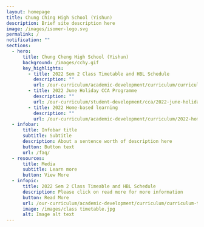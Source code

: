 ```yaml
---
layout: homepage
title: Chung Ching High School (Yishun)
description: Brief site description here
image: /images/isomer-logo.svg
permalink: /
notification: ""
sections:
  - hero:
      title: Chung Cheng High School (Yishun)
      background: /images/cchy.gif
      key_highlights:
        - title: 2022 Sem 2 Class Timetable and HBL Schedule
          description: ""
          url: /our-curriculum/academic-development/curriculum/curriculum-timetable-n-extended-curriculum-programme
        - title: 2022 June Holiday CCA Programme
          description: ""
          url: /our-curriculum/student-development/cca/2022-june-holiday-cca-programme
        - title: 2022 Home-based learning
          description: ""
          url: /our-curriculum/academic-development/curriculum/2022-home-based-learning
  - infobar:
      title: Infobar title
      subtitle: Subtitle
      description: About a sentence worth of description here
      button: Button text
      url: /faq/
  - resources:
      title: Media
      subtitle: Learn more
      button: View More
  - infopic:
      title: 2022 Sem 2 Class Timeable and HBL Schedule
      description: Please click on read more for more information
      button: Read More
      url: /our-curriculum/academic-development/curriculum/curriculum-timetable
      image: /images/class timetable.jpg
      alt: Image alt text
---
```

